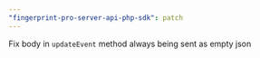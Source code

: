 ```yaml
---
"fingerprint-pro-server-api-php-sdk": patch
---
```


Fix body in `updateEvent` method always being sent as empty json
